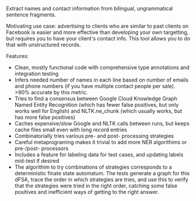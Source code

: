 Extract names and contact information from bilingual, ungrammatical sentence fragments.

Motivating use case: advertising to clients who are similar to past clients on Facebook is easier and more effective than developing your own targetting, but requires you to have your client's contact info. This tool allows you to do that with unstructured records.

Features:
- Clean, mostly functional code with comprehensive type annotations and integration testing
- Infers needed number of names in each line based on number of emails and phone numbers (if you have multiple contact people per sale). >90% accurate by this metric.
- Tries to find a consensus between Google Cloud Knowledge Graph Named Entity Recognition (which has fewer false positives, but only works well for English) and NLTK.ne_chunk (which usually works, but has more false positives)
- Caches expensive/slow Google and NLTK calls between runs, but keeps cache files small even with long record entries
- Combinatorially tries various pre- and post- processing strategies
- Careful metaprograming makes it trivial to add more NER algorithims or pre-/post- processors 
- Includes a feature for labeling data for test cases, and updating labels mid-test if desired
- The algorithim to try combinations of strategies corresponds to a deterministic finate state automatum. The tests generate a graph for this dFSA, trace the order in which strategies are tries, and use this to verify that the strategies were tried in the right order, catching some false positives and inefficient ways of getting to the right answer.
